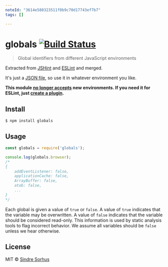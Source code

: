 ```yaml
---
noteId: "3614e580323511f0b9c70d17743ef7b7"
tags: []

---
```


# globals [![Build Status](https://travis-ci.org/sindresorhus/globals.svg?branch=master)](https://travis-ci.org/sindresorhus/globals)

> Global identifiers from different JavaScript environments

Extracted from [JSHint](https://github.com/jshint/jshint/blob/3a8efa979dbb157bfb5c10b5826603a55a33b9ad/src/vars.js) and [ESLint](https://github.com/eslint/eslint/blob/b648406218f8a2d7302b98f5565e23199f44eb31/conf/environments.json) and merged.

It's just a [JSON file](globals.json), so use it in whatever environment you like.

**This module [no longer accepts](https://github.com/sindresorhus/globals/issues/82) new environments. If you need it for ESLint, just [create a plugin](http://eslint.org/docs/developer-guide/working-with-plugins#environments-in-plugins).**


## Install

```
$ npm install globals
```


## Usage

```js
const globals = require('globals');

console.log(globals.browser);
/*
{
	addEventListener: false,
	applicationCache: false,
	ArrayBuffer: false,
	atob: false,
	...
}
*/
```

Each global is given a value of `true` or `false`. A value of `true` indicates that the variable may be overwritten. A value of `false` indicates that the variable should be considered read-only. This information is used by static analysis tools to flag incorrect behavior. We assume all variables should be `false` unless we hear otherwise.


## License

MIT © [Sindre Sorhus](https://sindresorhus.com)
